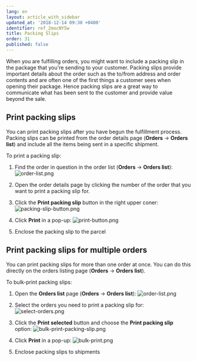 ```yaml
---
lang: en
layout: article_with_sidebar
updated_at: '2018-12-14 09:30 +0400'
identifier: ref_2mocNY5w
title: Packing Slips
order: 31
published: false
---
```

When you are fulfilling orders, you might want to include a packing slip in the package that you're sending to your customer. Packing slips provide important details about the order such as the to/from address and order contents and are often one of the first things a customer sees when opening their package. Hence packing slips are a great way to communicate what has been sent to the customer and provide value beyond the sale.

## Print packing slips

You can print packing slips after you have begun the fulfillment process. Packing slips can be printed from the order details page (**Orders** -> **Orders list**) and include all the items being sent in a specific shipment. 

To print a packing slip:
1. Find the order in question in the order list (**Orders** -> **Orders list**):
   ![order-list.png]({{site.baseurl}}/attachments/ref_2mocNY5w/order-list.png)

2. Open the order details page by clicking the number of the order that you want to print a packing slip for.
3. Click the **Print packing slip** button in the right upper coner:
   ![packing-slip-button.png]({{site.baseurl}}/attachments/ref_2mocNY5w/packing-slip-button.png)

4. Click **Print** in a pop-up:
   ![print-button.png]({{site.baseurl}}/attachments/ref_2mocNY5w/print-button.png)

5. Enclose the packing slip to the parcel

## Print packing slips for multiple orders

You can print packing slips for more than one order at once. You can do this directly on the orders listing page (**Orders** -> **Orders list**).

To bulk-print packing slips:
1. Open the **Orders list** page (**Orders** -> **Orders list**):
   ![order-list.png]({{site.baseurl}}/attachments/ref_2mocNY5w/order-list.png)
2. Select the orders you need to print a packing slip for:
   ![select-orders.png]({{site.baseurl}}/attachments/ref_2mocNY5w/select-orders.png)

3. Click the **Print selected** button and choose the **Print packing slip** option:
   ![bulk-print-packing-slip.png]({{site.baseurl}}/attachments/ref_2mocNY5w/bulk-print-packing-slip.png)

4. Click **Print** in a pop-up:
   ![bulk-print.png]({{site.baseurl}}/attachments/ref_2mocNY5w/bulk-print.png)

5. Enclose packing slips to shipments
